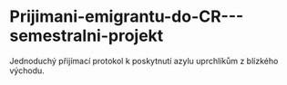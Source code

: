 # Prijimani-emigrantu-do-CR---semestralni-projekt
Jednoduchý přijímací protokol k poskytnutí azylu uprchlíkům z blízkého východu.
